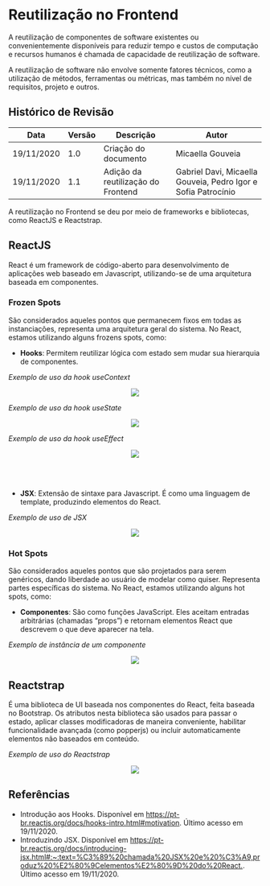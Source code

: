 # Reutilização no Frontend

A reutilização de componentes de software existentes ou convenientemente disponíveis para reduzir tempo e custos de computação e recursos humanos é chamada de capacidade de reutilização de software. 

A reutilização de software não envolve somente fatores técnicos, como a utilização de métodos, ferramentas ou métricas, mas também no nível de requisitos, projeto e outros.

## Histórico de Revisão

| Data | Versão | Descrição | Autor |
|------|--------|-----------|-------|
| 19/11/2020 | 1.0 | Criação do documento | Micaella Gouveia |
| 19/11/2020 | 1.1 | Adição da reutilização do Frontend | Gabriel Davi, Micaella Gouveia, Pedro Igor e Sofia Patrocínio|


A reutilização no Frontend se deu por meio de frameworks e bibliotecas, como ReactJS e Reactstrap.

## ReactJS

React é um framework de código-aberto para desenvolvimento de aplicações web baseado em Javascript, utilizando-se de uma arquitetura baseada em componentes.


### Frozen Spots
São considerados aqueles pontos que permanecem fixos em todas as instanciações, representa uma arquitetura geral do sistema. No React, estamos utilizando alguns frozens spots, como:

* **Hooks**: Permitem reutilizar lógica com estado sem mudar sua hierarquia de componentes.

*Exemplo de uso da hook useContext*

<p align="center">
<img src="https://unbarqdsw.github.io/2020.1_G12_Stock/assets/architecture/frontend/useContext.png" class="codes-prints" />
</p>

*Exemplo de uso da hook useState*

<p align="center">
<img src="https://unbarqdsw.github.io/2020.1_G12_Stock/assets/architecture/frontend/useState.png" class="codes-prints" />
</p>

*Exemplo de uso da hook useEffect*

<p align="center">
<img src="https://unbarqdsw.github.io/2020.1_G12_Stock/assets/architecture/frontend/useEffect.png" class="codes-prints" />
</p>

<br><br>

* **JSX**: Extensão de sintaxe para Javascript. É como uma linguagem de template, produzindo elementos do React.

*Exemplo de uso de JSX*

<p align="center">
<img src="https://unbarqdsw.github.io/2020.1_G12_Stock/assets/architecture/frontend/JSX.png" class="codes-prints" />
</p>

### Hot Spots
São considerados aqueles pontos que são projetados para serem genéricos, dando liberdade ao usuário de modelar como quiser. Representa partes específicas do sistema. No React, estamos utilizando alguns hot spots, como:

* **Componentes**: São como funções JavaScript. Eles aceitam entradas arbitrárias (chamadas “props”) e retornam elementos React que descrevem o que deve aparecer na tela.

*Exemplo de instância de um componente*

<p align="center">
<img src="https://unbarqdsw.github.io/2020.1_G12_Stock/assets/architecture/frontend/component.png" class="codes-prints" />
</p>

## Reactstrap
É uma biblioteca de UI baseada nos componentes do React, feita baseada no Bootstrap. Os atributos nesta biblioteca são usados   para passar o estado, aplicar classes modificadoras de maneira conveniente, habilitar funcionalidade avançada (como popperjs) ou incluir automaticamente elementos não baseados em conteúdo. 

*Exemplo de uso do Reactstrap*

<p align="center">
<img src="https://unbarqdsw.github.io/2020.1_G12_Stock/assets/architecture/frontend/reactstrap.png" class="codes-prints" />
</p>

## Referências
* Introdução aos Hooks. Disponível em <https://pt-br.reactjs.org/docs/hooks-intro.html#motivation>. Último acesso em 19/11/2020. 
* Introduzindo JSX. Disponível em <https://pt-br.reactjs.org/docs/introducing-jsx.html#:~:text=%C3%89%20chamada%20JSX%20e%20%C3%A9,produz%20%E2%80%9Celementos%E2%80%9D%20do%20React.>. Último acesso em 19/11/2020.